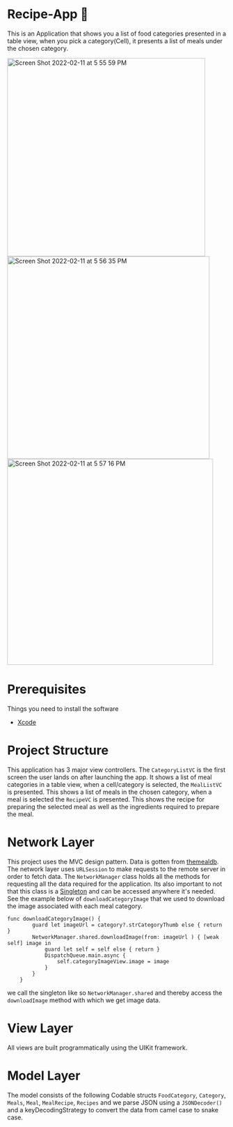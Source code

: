 # Recipe-App 🥘
This is an Application that shows you a list of food categories presented in a table view, when you pick a category(Cell), it presents a list of meals under the chosen category. 

<img width="455" alt="Screen Shot 2022-02-11 at 5 55 59 PM" src="https://user-images.githubusercontent.com/61053657/153686390-3a1b19ee-5d4f-4611-aeed-710e20031275.png">

<img width="465" alt="Screen Shot 2022-02-11 at 5 56 35 PM" src="https://user-images.githubusercontent.com/61053657/153686422-b090b983-903d-44b5-b559-ddcf6d4c6a16.png">

<img width="473" alt="Screen Shot 2022-02-11 at 5 57 16 PM" src="https://user-images.githubusercontent.com/61053657/153686448-db49c38d-6128-4edf-aa36-8968e5007eb6.png">

# Prerequisites
Things you need to install the software 
- [Xcode](https://developer.apple.com/xcode/)

# Project Structure
This application has 3 major view controllers. The `CategoryListVC` is the first screen the user lands on after launching the app. It shows a list of meal categories in a table view, when a cell/category is selected, the `MealListVC` is presented. This shows a list of meals in the chosen category, when a meal is selected the `RecipeVC` is presented. This shows the recipe for preparing the selected meal as well as the ingredients required to prepare the meal.

# Network Layer
This project uses the MVC design pattern.
Data is gotten from [themealdb](https://www.themealdb.com).
The network layer uses `URLSession` to make requests to the remote server in order to fetch data.
The `NetworkManager` class holds all the methods for requesting all the data required for the application. Its also important to not that this class is a [Singleton](https://developer.apple.com/documentation/swift/cocoa_design_patterns/managing_a_shared_resource_using_a_singleton) and can be accessed anywhere it's needed.
See the example below of `downloadCategoryImage` that we used to download the image associated with each meal category.

```
func downloadCategoryImage() {
        guard let imageUrl = category?.strCategoryThumb else { return }
        NetworkManager.shared.downloadImage(from: imageUrl ) { [weak self] image in
            guard let self = self else { return }
            DispatchQueue.main.async {
                self.categoryImageView.image = image
            }
        }
    }
```
    
  we call the singleton like so `NetworkManager.shared` and thereby access the `downloadImage` method with which we get image data.
  
  # View Layer
  All views are built programmatically using the UIKit framework.
  
  # Model Layer
  The model consists of the following Codable structs `FoodCategory`, `Category`, `Meals`, `Meal`, `MealRecipe`, `Recipes` and we parse JSON using a `JSONDecoder()`   and a keyDecodingStrategy to convert the data from camel case to snake case.
  

